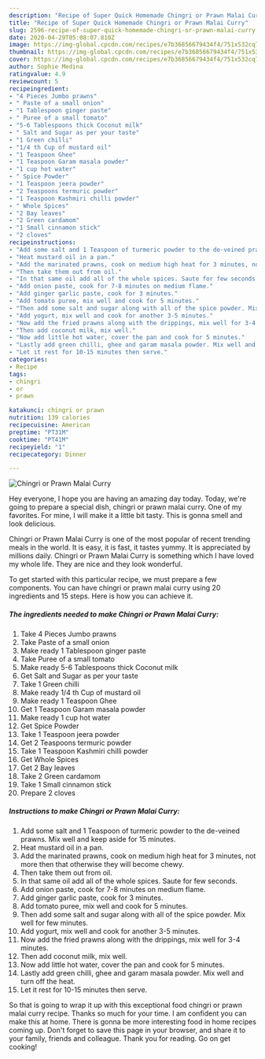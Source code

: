 ```yaml
---
description: "Recipe of Super Quick Homemade Chingri or Prawn Malai Curry"
title: "Recipe of Super Quick Homemade Chingri or Prawn Malai Curry"
slug: 2596-recipe-of-super-quick-homemade-chingri-or-prawn-malai-curry
date: 2020-04-29T05:08:07.810Z
image: https://img-global.cpcdn.com/recipes/e7b36856679434f4/751x532cq70/chingri-or-prawn-malai-curry-recipe-main-photo.jpg
thumbnail: https://img-global.cpcdn.com/recipes/e7b36856679434f4/751x532cq70/chingri-or-prawn-malai-curry-recipe-main-photo.jpg
cover: https://img-global.cpcdn.com/recipes/e7b36856679434f4/751x532cq70/chingri-or-prawn-malai-curry-recipe-main-photo.jpg
author: Sophie Medina
ratingvalue: 4.9
reviewcount: 5
recipeingredient:
- "4 Pieces Jumbo prawns"
- " Paste of a small onion"
- "1 Tablespoon ginger paste"
- " Puree of a small tomato"
- "5-6 Tablespoons thick Coconut milk"
- " Salt and Sugar as per your taste"
- "1 Green chilli"
- "1/4 th Cup of mustard oil"
- "1 Teaspoon Ghee"
- "1 Teaspoon Garam masala powder"
- "1 cup hot water"
- " Spice Powder"
- "1 Teaspoon jeera powder"
- "2 Teaspoons termuric powder"
- "1 Teaspoon Kashmiri chilli powder"
- " Whole Spices"
- "2 Bay leaves"
- "2 Green cardamom"
- "1 Small cinnamon stick"
- "2 cloves"
recipeinstructions:
- "Add some salt and 1 Teaspoon of turmeric powder to the de-veined prawns. Mix well and keep aside for 15 minutes."
- "Heat mustard oil in a pan."
- "Add the marinated prawns, cook on medium high heat for 3 minutes, not more then that otherwise they will become chewy."
- "Then take them out from oil."
- "In that same oil add all of the whole spices. Saute for few seconds."
- "Add onion paste, cook for 7-8 minutes on medium flame."
- "Add ginger garlic paste, cook for 3 minutes."
- "Add tomato puree, mix well and cook for 5 minutes."
- "Then add some salt and sugar along with all of the spice powder. Mix well for few minutes."
- "Add yogurt, mix well and cook for another 3-5 minutes."
- "Now add the fried prawns along with the drippings, mix well for 3-4 minutes."
- "Then add coconut milk, mix well."
- "Now add little hot water, cover the pan and cook for 5 minutes."
- "Lastly add green chilli, ghee and garam masala powder. Mix well and turn off the heat."
- "Let it rest for 10-15 minutes then serve."
categories:
- Recipe
tags:
- chingri
- or
- prawn

katakunci: chingri or prawn 
nutrition: 139 calories
recipecuisine: American
preptime: "PT31M"
cooktime: "PT41M"
recipeyield: "1"
recipecategory: Dinner

---
```



![Chingri or Prawn Malai Curry](https://img-global.cpcdn.com/recipes/e7b36856679434f4/751x532cq70/chingri-or-prawn-malai-curry-recipe-main-photo.jpg)

Hey everyone, I hope you are having an amazing day today. Today, we're going to prepare a special dish, chingri or prawn malai curry. One of my favorites. For mine, I will make it a little bit tasty. This is gonna smell and look delicious.



Chingri or Prawn Malai Curry is one of the most popular of recent trending meals in the world. It is easy, it is fast, it tastes yummy. It is appreciated by millions daily. Chingri or Prawn Malai Curry is something which I have loved my whole life. They are nice and they look wonderful.


To get started with this particular recipe, we must prepare a few components. You can have chingri or prawn malai curry using 20 ingredients and 15 steps. Here is how you can achieve it.

<!--inarticleads1-->

##### The ingredients needed to make Chingri or Prawn Malai Curry:

1. Take 4 Pieces Jumbo prawns
1. Take  Paste of a small onion
1. Make ready 1 Tablespoon ginger paste
1. Take  Puree of a small tomato
1. Make ready 5-6 Tablespoons thick Coconut milk
1. Get  Salt and Sugar as per your taste
1. Take 1 Green chilli
1. Make ready 1/4 th Cup of mustard oil
1. Make ready 1 Teaspoon Ghee
1. Get 1 Teaspoon Garam masala powder
1. Make ready 1 cup hot water
1. Get  Spice Powder
1. Take 1 Teaspoon jeera powder
1. Get 2 Teaspoons termuric powder
1. Take 1 Teaspoon Kashmiri chilli powder
1. Get  Whole Spices
1. Get 2 Bay leaves
1. Take 2 Green cardamom
1. Take 1 Small cinnamon stick
1. Prepare 2 cloves




<!--inarticleads2-->

##### Instructions to make Chingri or Prawn Malai Curry:

1. Add some salt and 1 Teaspoon of turmeric powder to the de-veined prawns. Mix well and keep aside for 15 minutes.
1. Heat mustard oil in a pan.
1. Add the marinated prawns, cook on medium high heat for 3 minutes, not more then that otherwise they will become chewy.
1. Then take them out from oil.
1. In that same oil add all of the whole spices. Saute for few seconds.
1. Add onion paste, cook for 7-8 minutes on medium flame.
1. Add ginger garlic paste, cook for 3 minutes.
1. Add tomato puree, mix well and cook for 5 minutes.
1. Then add some salt and sugar along with all of the spice powder. Mix well for few minutes.
1. Add yogurt, mix well and cook for another 3-5 minutes.
1. Now add the fried prawns along with the drippings, mix well for 3-4 minutes.
1. Then add coconut milk, mix well.
1. Now add little hot water, cover the pan and cook for 5 minutes.
1. Lastly add green chilli, ghee and garam masala powder. Mix well and turn off the heat.
1. Let it rest for 10-15 minutes then serve.




So that is going to wrap it up with this exceptional food chingri or prawn malai curry recipe. Thanks so much for your time. I am confident you can make this at home. There is gonna be more interesting food in home recipes coming up. Don't forget to save this page in your browser, and share it to your family, friends and colleague. Thank you for reading. Go on get cooking!
